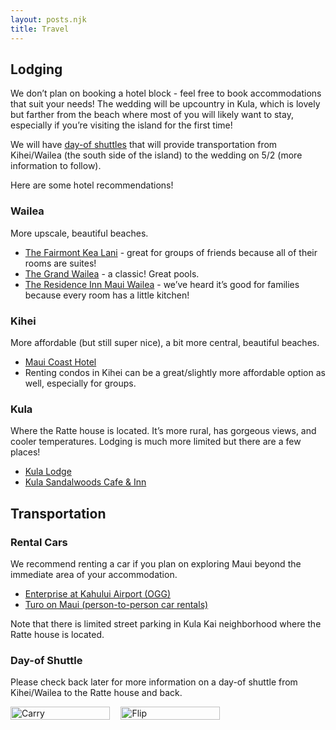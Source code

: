 ```yaml
---
layout: posts.njk
title: Travel
---
```


## Lodging

We don’t plan on booking a hotel block - feel free to book accommodations that suit your needs! The wedding will be upcountry in Kula, which is lovely but farther from the beach where most of you will likely want to stay, especially if you’re visiting the island for the first time!

We will have [day-of shuttles](#day-of-shuttle) that will provide transportation from Kihei/Wailea (the south side of the island) to the wedding on 5/2 (more information to follow).

Here are some hotel recommendations!

### Wailea

More upscale, beautiful beaches.

* <a href="https://www.fairmont.com/en/hotels/hawaii-maui/fairmont-kea-lani.html" target="_blank">The Fairmont Kea Lani</a> - great for groups of friends because all of their rooms are suites!
* <a href="https://www.grandwailea.com/" target="_blank">The Grand Wailea</a> - a classic! Great pools.
* <a href="https://www.marriott.com/en-us/hotels/hnmri-residence-inn-maui-wailea/overview/" target="_blank">The Residence Inn Maui Wailea</a> - we’ve heard it’s good for families because every room has a little kitchen!

### Kihei

More affordable (but still super nice), a bit more central, beautiful beaches.

* <a href="https://www.mauicoasthotel.com/" target="_blank">Maui Coast Hotel</a>
* Renting condos in Kihei can be a great/slightly more affordable option as well, especially for groups.

### Kula

Where the Ratte house is located. It’s more rural, has gorgeous views, and cooler temperatures. Lodging is much more limited but there are a few places!

* <a href="https://kulalodge.com/" target="_blank">Kula Lodge</a>
* <a href="https://kulasandalwoods.com/" target="_blank">Kula Sandalwoods Cafe & Inn</a>

## Transportation
### Rental Cars

We recommend renting a car if you plan on exploring Maui beyond the immediate area of your accommodation.
* <a href="https://www.enterprise.com/en/car-rental-locations/us/hi/kahului-airport-36e4.html" target="_blank">Enterprise at Kahului Airport (OGG)</a>
* <a href="https://turo.com/us/en/car-rental/united-states/kahului-hi" target="_blank">Turo on Maui (person-to-person car rentals)</a>

Note that there is limited street parking in Kula Kai neighborhood where the Ratte house is located.

### Day-of Shuttle
Please check back later for more information on a day-of shuttle from Kihei/Wailea to the Ratte house and back.

<div style="display: flex; margin: 0 rem 0; width: 70%;">
    <img src="/assets/img/carry.jpg" alt="Carry" style="width: 90%; height: auto;" />
    <img src="/assets/img/flip.jpg" alt="Flip" style="width: 90%; height: auto;" />
</div>
